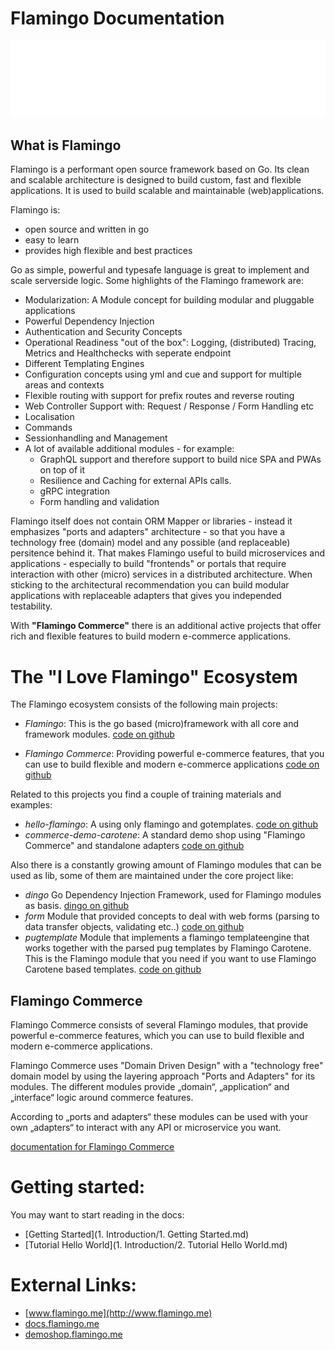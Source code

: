 # Flamingo Documentation

![Logo](assets/logo-flamingo.svg)


## What is Flamingo

Flamingo is a performant open source framework based on Go. 
Its clean and scalable architecture is designed to build custom, fast and flexible applications.
It is used to build scalable and maintainable (web)applications.

Flamingo is:

* open source and written in go
* easy to learn
* provides high flexible and best practices

Go as simple, powerful and typesafe language is great to implement and scale serverside logic.
Some highlights of the Flamingo framework are:

* Modularization: A Module concept for building modular and pluggable applications
* Powerful Dependency Injection
* Authentication and Security Concepts
* Operational Readiness "out of the box": Logging, (distributed) Tracing, Metrics and Healthchecks with seperate endpoint
* Different Templating Engines
* Configuration concepts using yml and cue and support for multiple areas and contexts
* Flexible routing with support for prefix routes and reverse routing
* Web Controller Support with: Request / Response / Form Handling etc
* Localisation
* Commands
* Sessionhandling and Management
* A lot of available additional modules - for example:
    * GraphQL support and therefore support to build nice SPA and PWAs on top of it
    * Resilience and Caching for external APIs calls.
    * gRPC integration
    * Form handling and validation

Flamingo itself does not contain ORM Mapper or libraries - instead it emphasizes "ports and adapters" architecture - so that you have a technology free (domain) model and any possible (and replaceable) persitence behind it.
That makes Flamingo useful to build microservices and applications - especially to build "frontends" or portals that require interaction with other (micro) services in a distributed architecture. 
When sticking to the architectural recommendation you can build modular applications with replaceable adapters that gives you independed testability.

With **"Flamingo Commerce"** there is an additional active projects that offer rich and flexible features to build modern e-commerce applications.


# The "I Love Flamingo" Ecosystem

The Flamingo ecosystem consists of the following main projects:

* *Flamingo*: This is the go based (micro)framework with all core and framework modules. [code on github](https://github.com/i-love-flamingo/flamingo)

* *Flamingo Commerce*: Providing powerful e-commerce features, that you can use to build flexible and modern e-commerce applications [code on github](https://github.com/i-love-flamingo/flamingo-commerce)

Related to this projects you find a couple of training materials and examples:

* *hello-flamingo*: A using only flamingo and gotemplates. [code on github](https://github.com/i-love-flamingo/example-helloworld)
* *commerce-demo-carotene*: A standard demo shop using "Flamingo Commerce" and standalone adapters [code on github](https://github.com/i-love-flamingo/commerce-demo-carotene)

Also there is a constantly growing amount of Flamingo modules that can be used as lib, some of them are maintained under the core project like:

* *dingo* Go Dependency Injection Framework, used for Flamingo modules as basis. [dingo on github](https://github.com/i-love-flamingo/dingo)
* *form* Module that provided concepts to deal with web forms (parsing to data transfer objects, validating etc..) [code on github](https://github.com/i-love-flamingo/form)
* *pugtemplate* Module that implements a flamingo templateengine that works together with the parsed pug templates by Flamingo Carotene. This is the Flamingo module that you need if you want to use Flamingo Carotene based templates. [code on github](https://github.com/i-love-flamingo/pugtemplate)

## Flamingo Commerce

Flamingo Commerce consists of several Flamingo modules, that provide powerful e-commerce features, which you can use to build flexible and modern e-commerce applications.

Flamingo Commerce uses "Domain Driven Design" with a "technology free" domain model by using the layering approach "Ports and Adapters" for its modules.
The different modules provide „domain“, „application“ and „interface“ logic around commerce features.

According to „ports and adapters“ these modules can be used with your own „adapters“ to interact with any API or microservice you want.

[documentation for Flamingo Commerce](https://docs.flamingo.me/4.%20Flamingo%20Commerce/1.%20Introduction/1.%20About.html) 


# Getting started:

You may want to start reading in the docs:

* [Getting Started](1. Introduction/1. Getting Started.md)
* [Tutorial Hello World](1. Introduction/2. Tutorial Hello World.md)

# External Links:

* [www.flamingo.me](http://www.flamingo.me)
* [docs.flamingo.me](http://docs.flamingo.me)
* [demoshop.flamingo.me](https://demoshop.flamingo.me)

